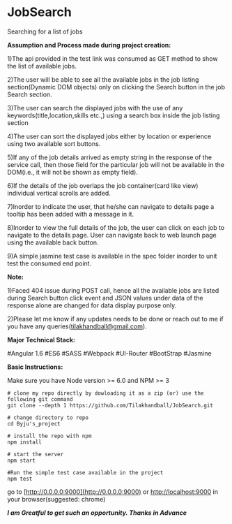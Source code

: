 # JobSearch
Searching for a list of jobs

**Assumption and Process made during project creation:**

1)The api provided in the test link was consumed as GET method to show the list of available jobs.

2)The user will be able to see all the available jobs in the job listing section(Dynamic DOM objects) only on clicking the Search button in the job Search section.

3)The user can search the displayed jobs with the use of any keywords(title,location,skills etc.,) using a search box inside the job listing section

4)The user can sort the displayed jobs either by location or experience using two available sort buttons.

5)If any of the job details arrived as empty string in the response of the service call, then those field for the particular job will not be available in the DOM(i.e., it will not be shown as empty field).

6)If the details of the job overlaps the job container(card like view) individual vertical scrolls are added.

7)Inorder to indicate the user, that he/she can navigate to details page a tooltip has been added with a message in it.

8)Inorder to view the full details of the job, the user can click on each job to navigate to the details page. User can navigate back to web launch page using the available back button.

9)A simple jasmine test case is available in the spec folder inorder to unit test the consumed end point.

**Note:** 

1)Faced 404 issue during POST call, hence all the available jobs are listed during Search button click event and JSON values under data of the response alone are changed for data display purpose only.

2)Please let me know if any updates needs to be done or reach out to me if you have any queries(tilakhandball@gmail.com).

**Major Technical Stack:**

#Angular 1.6
#ES6
#SASS
#Webpack
#UI-Router
#BootStrap
#Jasmine

**Basic Instructions:**

Make sure you have Node version >= 6.0 and NPM >= 3

```
# clone my repo directly by dowloading it as a zip (or) use the following git command
git clone --depth 1 https://github.com/Tilakhandball/JobSearch.git

# change directory to repo
cd Byju's_project

# install the repo with npm
npm install

# start the server
npm start

#Run the simple test case available in the project
npm test
```

go to [http://0.0.0.0:9000](http://0.0.0.0:9000) or [http://localhost:9000](http://localhost:9000) in your browser(suggested: chrome)

***I am Greatful to get such an opportunity. Thanks in Advance***

